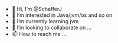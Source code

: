 - 👋 Hi, I’m @SchafferJ
- 👀 I’m interested in Java/jvm/os and so on 
- 🌱 I’m currently learning jvm
- 💞️ I’m looking to collaborate on ...
- 📫 How to reach me ...

<!---
SchafferJ/SchafferJ is a ✨ special ✨ repository because its `README.md` (this file) appears on your GitHub profile.
You can click the Preview link to take a look at your changes.
--->
